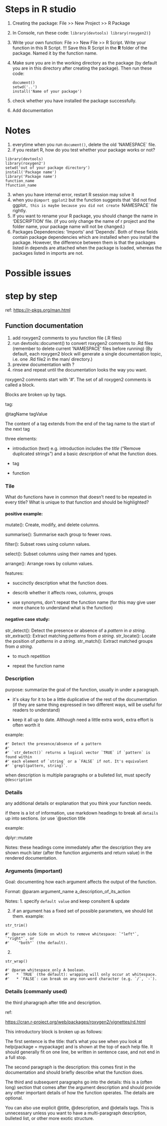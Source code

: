 # Steps in R studio

1. Creating the package: File >> New Project >> R Package

2. In Console, run these code:   ```library(devtools) library(roxygen2)}``` 
 
3. Write your own function: File >> New File >> R Script. Write your function in this R Script. !!! Save this R Script in the **R** folder of the package. Named it by the function name.
 
4. Make sure you are in the working directory as the package (by default you are in this directory after creating the package). Then run these code:
   ```
   document()
   setwd('..')
   install('Name of your package')
   ```
5. check whether you have installed the package successfully.

6. Add documentation


# Notes

1. everytime when you run `document()`, delete the old 'NAMESPACE` file.
2. if you restart R, how do you test whether your package works or not?

```
library(devtools)
library(roxygen2')
setwd('out of your package directory')
install('Package name')
library('Package name')   
function_name
?function_name
```

3. when you have internal error, restart R session may solve it
4. when you `@import ggplot2` but the function suggests that 'did not find ggplot`, this is maybe because you did not create `NAMESPACE` file rightly.  
5. If you want to rename your R package, you should change the name in ‘DESCRIPTION’ file. (if you only change the name of r project and the folder name, your package name will not be changed.)
6. Packages Dependencies: 'Imports' and 'Depends'. Both of these fields contain package dependencies which are installed when you install the package. However, the difference between them is that the packages listed in depends are attached when the package is loaded, whereas the packages listed in imports are not.

# Possible issues



# step by step

ref: https://r-pkgs.org/man.html

## Function documentation

1. add roxygen2 comments to you function file (.R files)
2. run devtools::document() to convert roxygen2 comments to .Rd files (remember to delete current 'NAMESPACE' files before running) (By default, each roxygen2 block will generate a single documentation topic, i.e. one .Rd file2 in the man/ directory.)
3. preview documentation with ?
4. rinse and repeat until the documentation looks the way you want.

roxygen2 comments start with '#'. The set of all roxygen2 comments is called a block. 

Blocks are broken up by tags.

tag: 

@tagName tagValue

The content of a tag extends from the end of the tag name to the start of the next tag 

three elements:

- introduction (text) e.g. introduction includes the *title* (“Remove duplicated strings”) and a basic *description* of what the function does.

- tag

- function 


### Tile 

What do functions have in common that doesn’t need to be repeated in every title? What is unique to that function and should be highlighted?

#### positive example:

mutate(): Create, modify, and delete columns.

summarise(): Summarise each group to fewer rows.

filter(): Subset rows using column values.

select(): Subset columns using their names and types.

arrange(): Arrange rows by column values.


features:

- succinctly description what the function does.

- describ whether it affects rows, columns, groups

- use synonyms, don't repeat the function name (for this may give user more chance to understand what is the function) 

#### negative case study:

str_detect(): Detect the presence or absence of a _pattern_ in _a string_.
str_extract(): Extract matching _patterns_ from _a string_.
str_locate(): Locate the position of _patterns_ in _a string_.
str_match(): Extract matched groups from _a string_.

- to much repetition

- repeat the function name 

### Description

purpose:  summarize the goal of the function, usually in under a paragraph. 

- it's okay for it to be a little duplicative of the rest of the documentation (if they are same thing expressed in two different ways, will be useful for readers to understand)

- keep it all up to date. Although need a little extra work, extra effort is often worth it


example:

```
#' Detect the presence/absence of a pattern
#'
#' `str_detect()` returns a logical vector `TRUE` if `pattern` is found within
#' each element of `string` or a `FALSE` if not. It's equivalent
#' `grepl(pattern, string)`.
```

when description is multiple paragraphs or a bulleted list, must specify `@description`

### Details

any additional details or explanation that you think your function needs.

if there is a lot of information, use markdown headings to break all `details` up into sections.  (or use `@section title

example:

dplyr::mutate

Notes: these headings come immediately after the description they are shown much later (after the function arguments and return value) in the rendered documentation.

### Arguments (important)

Goal: documenting how each argument affects the output of the function.

Format: @param argument_name a_description_of_its_action

Notes: 1. specify `default value` and keep consitent & update 

2. if an argument has a fixed set of possible parameters, we should list them. 
example:

`str_trim()`

```
#' @param side Side on which to remove whitespace: `"left"`, `"right"`, or
#'   `"both"` (the default).
```

2. 

`str_wrap()`

```
#' @param whitespace_only A boolean.
#'   * `TRUE` (the default): wrapping will only occur at whitespace.
#'   * `FALSE`: can break on any non-word character (e.g. `/`, `-`).
```

### Details (commanly used)

the third pharagraph after title and description.

ref:

https://cran.r-project.org/web/packages/roxygen2/vignettes/rd.html

This introductory block is broken up as follows:

The first sentence is the title: that’s what you see when you look at help(package = mypackage) and is shown at the top of each help file. It should generally fit on one line, be written in sentence case, and not end in a full stop.

The second paragraph is the description: this comes first in the documentation and should briefly describe what the function does.

The third and subsequent paragraphs go into the details: this is a (often long) section that comes after the argument description and should provide any other important details of how the function operates. The details are optional.

You can also use explicit @title, @description, and @details tags. This is unnecessary unless you want to have a multi-paragraph description, bulleted list, or other more exotic structure.


